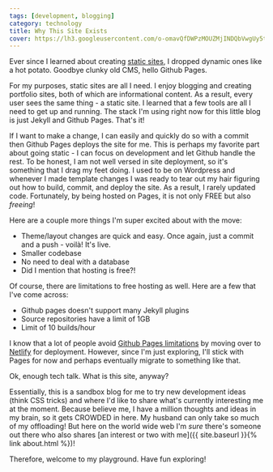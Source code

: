 ```yaml
---
tags: [development, blogging]
category: technology
title: Why This Site Exists
cover: https://lh3.googleusercontent.com/o-omavQfDWPzMOUZMjINDQbVwgUy5t8L6QbngzpDaP67zoCFyrP44szWsztZEmkKL90U7CyXqh55aReJwmY1PmsfXNPxklScY6UwzorqXOZc1vDj51mAM5ic1Utaj1L_CUV0geBcSV24JAcv5MImJ2t_Igs4F6ZedtSzRMm9u4NCj24sBOLdWGCfJzzHzswE3wLYC61JyS0Fsiba5uWXG32MoNG82nY_eVzb5IWbBXeG-3oWfCTb27nMaCXHYdURDwZqop1gTsP5eps1FuU3ZXLt5_QvxrIRqoCjxfxmGjitpMnuXzwi_oDQg4-sOO2E-ha6sFkeiya1wagoi15OZny9Vko8OgtxkYGpu6UjaXYjil8ZGMZkgo5C6DhjQn5_0rc5iETgAdc6VejF7Co9UHIbf8vdAXCUd6ZM4b37L8EDncc4unJNUaMK59FotdQZb8fJ3ndTtogeEyH9oE2fNO81RAci7tDpRomqPOLj6pA8M90bznjH8zyZsYA2yvuvr58PX_eLwyS7AO1p4l7qj_bHHfUkr3Zx1Tr_xW9txh37VvxeKtkUXMHhBO4ZKJJd2-Ovsp9rn-1d5ggB5hU7FWuTiSmsh56F6RXiV8j-KjvKy3ZGgRqPlx_qHz0EIFQiGtRJWM2EHBy4oiaixnUx55srXM72JuZZyQu9jWTXTwDCvdsuls4pBDwBck22TgSOqTqvId3_aS3_nXVul4m82lfJhxi43I5kdcA9F12OX7GXC5pHEdK2eYs3=s984-no?authuser=0
---
```


Ever since I learned about creating [static sites](https://wpamelia.com/static-vs-dynamic-website/), I dropped dynamic ones like a hot potato. Goodbye clunky old CMS, hello Github Pages.

For my purposes, static sites are all I need. I enjoy blogging and creating portfolio sites, both of which are informational content. As a result, every user sees the same thing - a static site. I learned that a few tools are all I need to get up and running. The stack I'm using right now for this little blog is just Jekyll and Github Pages. That's it!

If I want to make a change, I can easily and quickly do so with a commit then Github Pages deploys the site for me. This is perhaps my favorite part about going static - I can focus on development and let Github handle the rest. To be honest, I am not well versed in site deployment, so it's something that I drag my feet doing. I used to be on Wordpress and whenever I made template changes I was ready to tear out my hair figuring out how to build, commit, and deploy the site. As a result, I rarely updated code. Fortunately, by being hosted on Pages, it is not only FREE but also *freeing*!

Here are a couple more things I'm super excited about with the move:

- Theme/layout changes are quick and easy. Once again, just a commit and a push - voilà! It's live.
- Smaller codebase
- No need to deal with a database
- Did I mention that hosting is free?!

Of course, there are limitations to free hosting as well. Here are a few that I've come across:

- Github pages doesn't support many Jekyll plugins
- Source repositories have a limit of 1GB
- Limit of 10 builds/hour

I know that a lot of people avoid [Github Pages limitations](https://docs.github.com/en/github/working-with-github-pages/about-github-pages) by moving over to [Netlify](https://www.netlify.com/) for deployment. However, since I'm just exploring, I'll stick with Pages for now and perhaps eventually migrate to something like that.

Ok, enough tech talk. What is this site, anyway?

Essentially, this is a sandbox blog for me to try new development ideas (think CSS tricks) and where I'd like to share what's currently interesting me at the moment. Because believe me, I have a million thoughts and ideas in my brain, so it gets CROWDED in here. My husband can only take so much of my offloading! But here on the world wide web I'm *sure* there's someone out there who also shares [an interest or two with me]({{ site.baseurl }}{% link about.html %})!

Therefore, welcome to my playground. Have fun exploring!